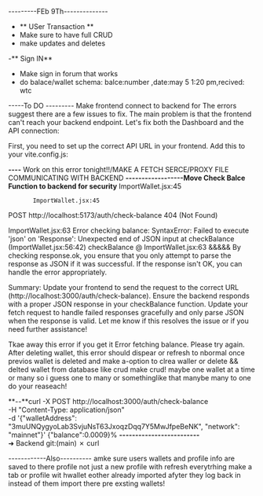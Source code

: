

---------FEb 9Th--------------

- **  USer Transaction **
- Make sure to have full CRUD
- make updates and deletes 

-** Sign IN**
- Make sign in forum that works
- do balace/wallet schema: balce:number ,date:may 5 1:20 pm,recived: wtc

-----To DO ---------
Make frontend connect to backend for
The errors suggest there are a few issues to fix. The main problem is that the frontend can't reach your backend endpoint. Let's fix both the Dashboard and the API connection:

First, you need to set up the correct API URL in your frontend. Add this to your vite.config.js:

**----**   Work on this error tonight!!/MAKE A FETCH SERCE/PROXY FILE COMMUNICATING WITH BACKEND
**------------------Move Check Balce Function to backend for security**
ImportWallet.jsx:45 
            
           ImportWallet.jsx:45 
            
            
  POST http://localhost:5173/auth/check-balance 404 (Not Found)

ImportWallet.jsx:63 Error checking balance: SyntaxError: Failed to execute 'json' on 'Response': Unexpected end of JSON input
    at checkBalance (ImportWallet.jsx:56:42)
checkBalance	@	ImportWallet.jsx:63
        &&&&&
        By checking response.ok, you ensure that you only attempt to parse the response as JSON if it was successful. If the response isn't OK, you can handle the error appropriately.

Summary:
Update your frontend to send the request to the correct URL (http://localhost:3000/auth/check-balance).
Ensure the backend responds with a proper JSON response in your checkBalance function.
Update your fetch request to handle failed responses gracefully and only parse JSON when the response is valid.
Let me know if this resolves the issue or if you need further assistance!



Tkae away this error if you get it Error fetching balance. Please try again. After deleting wallet, this error should dispear or refresh to nbormal once previos wallet is deleted and make a-option to clrea waller or delete && delted wallet from database like crud make crud! maybe one wallet at a time or many so i guess one to many or somethinglike that manybe many to one do your reaseach!

**--**curl -X POST http://localhost:3000/auth/check-balance \
-H "Content-Type: application/json" \
-d '{"walletAddress": "3muUNQygyoLab3SvjuNsT63JxoqzDqq7Y5MwJfpeBeNK", "network": "mainnet"}'
{"balance":0.0009}%    **-------------------------**                                                                                                             
➜  Backend git:(main) ✗ curl

------------Also----------
 amke sure users wallets and profile info are saved to there profile not just a new profile with refresh everytrhing make a tab or profile wit hwallet eother already imported afyter they log back in instead of  them import there pre exsting wallets!



